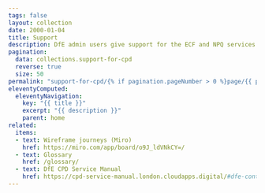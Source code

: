 ```yaml
---
tags: false
layout: collection
date: 2000-01-04
title: Support
description: DfE admin users give support for the ECF and NPQ services
pagination:
  data: collections.support-for-cpd
  reverse: true
  size: 50
permalink: "support-for-cpd/{% if pagination.pageNumber > 0 %}page/{{ pagination.pageNumber + 1 }}{% endif %}/"
eleventyComputed:
  eleventyNavigation:
    key: "{{ title }}"
    excerpt: "{{ description }}"
    parent: home
related:
  items:
  - text: Wireframe journeys (Miro)
    href: https://miro.com/app/board/o9J_ldVNkCY=/
  - text: Glossary
    href: /glossary/
  - text: DfE CPD Service Manual
    href: https://cpd-service-manual.london.cloudapps.digital/#dfe-continuing-professional-development-cpd
---
```

